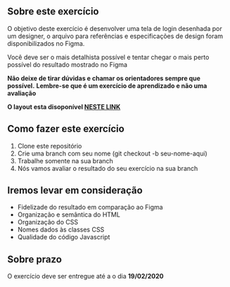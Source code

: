 ## Sobre este exercício
O objetivo deste exercício é desenvolver uma tela de login desenhada por um 
designer, o arquivo para referências e especificações de design foram
disponibilizados no Figma.

Você deve ser o mais detalhista possível e tentar chegar o mais perto possível
do resultado mostrado no Figma

**Não deixe de tirar dúvidas e chamar os orientadores sempre que possível.**
**Lembre-se que é um exercício de aprendizado e não uma avaliação**

**O layout esta disoponível [NESTE LINK](https://www.figma.com/file/cDJmwKfxr9d2EKCeHGdEkn/Capacita%C3%A7%C3%A3o---Exercicio-login?node-id=1%3A2)**

## Como fazer este exercício
1. Clone este repositório
2. Crie uma branch com seu nome (git checkout -b seu-nome-aqui)
3. Trabalhe somente na sua branch
4. Nós vamos avaliar o resultado do seu exercício na sua branch

## Iremos levar em consideração
- Fidelizade do resultado em comparação ao Figma
- Organização e semântica do HTML
- Organização do CSS
- Nomes dados às classes CSS
- Qualidade do código Javascript

## Sobre prazo
O exercício deve ser entregue até a o dia **19/02/2020**
